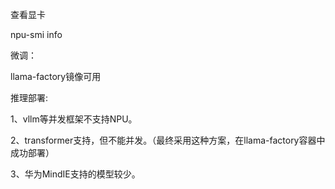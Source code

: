 查看显卡

npu-smi info



微调：

llama-factory镜像可用



推理部署:

1、vllm等并发框架不支持NPU。

2、transformer支持，但不能并发。（最终采用这种方案，在llama-factory容器中成功部署）

3、华为MindIE支持的模型较少。

